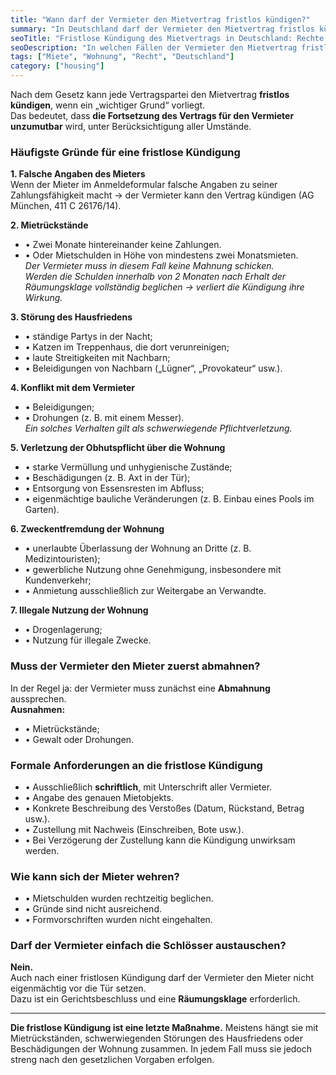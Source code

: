 ```yaml
---
title: "Wann darf der Vermieter den Mietvertrag fristlos kündigen?"
summary: "In Deutschland darf der Vermieter den Mietvertrag fristlos kündigen, wenn ein wichtiger Grund vorliegt: Mietrückstände, Störungen des Hausfriedens, falsche Angaben oder illegale Nutzung der Wohnung."
seoTitle: "Fristlose Kündigung des Mietvertrags in Deutschland: Rechte des Vermieters"
seoDescription: "In welchen Fällen der Vermieter den Mietvertrag fristlos kündigen darf, welche formalen Anforderungen gelten und wie sich der Mieter wehren kann."
tags: ["Miete", "Wohnung", "Recht", "Deutschland"]
category: ["housing"]
---
```


Nach dem Gesetz kann jede Vertragspartei den Mietvertrag **fristlos kündigen**, wenn ein „wichtiger Grund“ vorliegt.  
Das bedeutet, dass **die Fortsetzung des Vertrags für den Vermieter unzumutbar** wird, unter Berücksichtigung aller Umstände.

### Häufigste Gründe für eine fristlose Kündigung

**1. Falsche Angaben des Mieters**  
Wenn der Mieter im Anmeldeformular falsche Angaben zu seiner Zahlungsfähigkeit macht → der Vermieter kann den Vertrag kündigen (AG München, 411 C 26176/14).  

**2. Mietrückstände**  
- • Zwei Monate hintereinander keine Zahlungen.  
- • Oder Mietschulden in Höhe von mindestens zwei Monatsmieten.  
_Der Vermieter muss in diesem Fall keine Mahnung schicken._  
_Werden die Schulden innerhalb von 2 Monaten nach Erhalt der Räumungsklage vollständig beglichen → verliert die Kündigung ihre Wirkung._  

**3. Störung des Hausfriedens**  
- • ständige Partys in der Nacht;  
- • Katzen im Treppenhaus, die dort verunreinigen;  
- • laute Streitigkeiten mit Nachbarn;  
- • Beleidigungen von Nachbarn („Lügner“, „Provokateur“ usw.).  

**4. Konflikt mit dem Vermieter**  
- • Beleidigungen;  
- • Drohungen (z. B. mit einem Messer).  
_Ein solches Verhalten gilt als schwerwiegende Pflichtverletzung._  

**5. Verletzung der Obhutspflicht über die Wohnung**  
- • starke Vermüllung und unhygienische Zustände;  
- • Beschädigungen (z. B. Axt in der Tür);  
- • Entsorgung von Essensresten im Abfluss;  
- • eigenmächtige bauliche Veränderungen (z. B. Einbau eines Pools im Garten).  

**6. Zweckentfremdung der Wohnung**  
- • unerlaubte Überlassung der Wohnung an Dritte (z. B. Medizintouristen);  
- • gewerbliche Nutzung ohne Genehmigung, insbesondere mit Kundenverkehr;  
- • Anmietung ausschließlich zur Weitergabe an Verwandte.  

**7. Illegale Nutzung der Wohnung**  
- • Drogenlagerung;  
- • Nutzung für illegale Zwecke.  

### Muss der Vermieter den Mieter zuerst abmahnen?

In der Regel ja: der Vermieter muss zunächst eine **Abmahnung** aussprechen.  
**Ausnahmen:**  
- • Mietrückstände;  
- • Gewalt oder Drohungen.  

### Formale Anforderungen an die fristlose Kündigung

- • Ausschließlich **schriftlich**, mit Unterschrift aller Vermieter.  
- • Angabe des genauen Mietobjekts.  
- • Konkrete Beschreibung des Verstoßes (Datum, Rückstand, Betrag usw.).  
- • Zustellung mit Nachweis (Einschreiben, Bote usw.).  
- • Bei Verzögerung der Zustellung kann die Kündigung unwirksam werden.  

### Wie kann sich der Mieter wehren?

- • Mietschulden wurden rechtzeitig beglichen.  
- • Gründe sind nicht ausreichend.  
- • Formvorschriften wurden nicht eingehalten.  

### Darf der Vermieter einfach die Schlösser austauschen?

**Nein.**  
Auch nach einer fristlosen Kündigung darf der Vermieter den Mieter nicht eigenmächtig vor die Tür setzen.  
Dazu ist ein Gerichtsbeschluss und eine **Räumungsklage** erforderlich.  

---

**Die fristlose Kündigung ist eine letzte Maßnahme.** Meistens hängt sie mit Mietrückständen, schwerwiegenden Störungen des Hausfriedens oder Beschädigungen der Wohnung zusammen. In jedem Fall muss sie jedoch streng nach den gesetzlichen Vorgaben erfolgen.  

